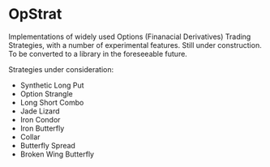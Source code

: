 # OpStrat
Implementations of  widely used Options (Finanacial Derivatives) Trading Strategies, with a number of experimental features. Still under construction. To be converted to a library in the foreseeable future.


Strategies under consideration:

* Synthetic Long Put
* Option Strangle
* Long Short Combo
* Jade Lizard
* Iron Condor
* Iron Butterfly
* Collar
* Butterfly Spread
* Broken Wing Butterfly

